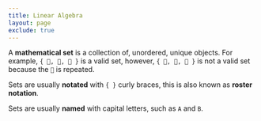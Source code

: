 ```yaml
---
title: Linear Algebra
layout: page
exclude: true
---
```


A **mathematical set** is a collection of, unordered, unique objects. For example, `{ 🍋, 🍊, 🍈 }` is a valid set, however, `{ 🍋, 🍊, 🍊 }` is not a valid set because the `🍊` is repeated.

Sets are usually **notated** with `{ }` curly braces, this is also known as **roster notation**.

Sets are usually **named** with capital letters, such as `A` and `B`. 
<!--stackedit_data:
eyJoaXN0b3J5IjpbNTY0MTc3NjIxXX0=
-->